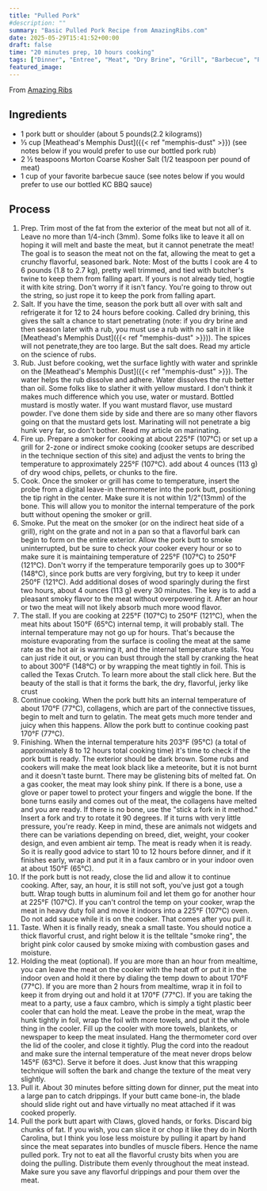 ```yaml
---
title: "Pulled Pork"
#description: ""
summary: "Basic Pulled Pork Recipe from AmazingRibs.com"
date: 2025-05-29T15:41:52+00:00
draft: false
time: "20 minutes prep, 10 hours cooking"
tags: ["Dinner", "Entree", "Meat", "Dry Brine", "Grill", "Barbecue", "Pork", "Smoking"]
featured_image: 
---
```


From [Amazing Ribs](https://amazingribs.com/tested-recipes/pork-recipes/perfect-pulled-pork-recipe/)

## Ingredients

- 1 pork butt or shoulder (about 5 pounds(2.2 kilograms))
- ⅓ cup [Meathead's Memphis Dust]({{< ref "memphis-dust" >}}) (see notes below if you would prefer to use our bottled pork rub)
- 2 ½ teaspoons Morton Coarse Kosher Salt (1/2 teaspoon per pound of meat)
- 1 cup of your favorite barbecue sauce (see notes below if you would prefer to use our bottled KC BBQ sauce)

## Process

1. Prep. Trim most of the fat from the exterior of the meat but not all of it. Leave no more than 1/4-inch (3mm). Some folks like to leave it all on hoping it will melt and baste the meat, but it cannot penetrate the meat! The goal is to season the meat not on the fat, allowing the meat to get a crunchy flavorful, seasoned bark. Note: Most of the butts I cook are 4 to 6 pounds (1.8 to 2.7 kg), pretty well trimmed, and tied with butcher's twine to keep them from falling apart. If yours is not already tied, hogtie it with kite string. Don't worry if it isn't fancy. You're going to throw out the string, so just rope it to keep the pork from falling apart.
1. Salt. If you have the time, season the pork butt all over with salt and refrigerate it for 12 to 24 hours before cooking. Called dry brining, this gives the salt a chance to start penetrating (note: if you dry brine and then season later with a rub, you must use a rub with no salt in it like [Meathead's Memphis Dust]({{< ref "memphis-dust" >}})). The spices will not penetrate,they are too large. But the salt does. Read my article on the science of rubs.
1. Rub. Just before cooking, wet the surface lightly with water and sprinkle on the [Meathead's Memphis Dust]({{< ref "memphis-dust" >}}). The water helps the rub dissolve and adhere. Water dissolves the rub better than oil. Some folks like to slather it with yellow mustard. I don't think it makes much difference which you use, water or mustard. Bottled mustard is mostly water. If you want mustard flavor, use mustard powder. I've done them side by side and there are so many other flavors going on that the mustard gets lost. Marinating will not penetrate a big hunk very far, so don't bother. Read my article on marinating.
1. Fire up. Prepare a smoker for cooking at about 225°F (107°C) or set up a grill for 2-zone or indirect smoke cooking (cooker setups are described in the technique section of this site) and adjust the vents to bring the temperature to approximately 225°F (107°C). add about 4 ounces (113 g) of dry wood chips, pellets, or chunks to the fire.
1. Cook. Once the smoker or grill has come to temperature, insert the probe from a digital leave-in thermometer into the pork butt, positioning the tip right in the center. Make sure it is not within 1/2"(13mm) of the bone. This will allow you to monitor the internal temperature of the pork butt without opening the smoker or grill.
1. Smoke. Put the meat on the smoker (or on the indirect heat side of a grill), right on the grate and not in a pan so that a flavorful bark can begin to form on the entire exterior. Allow the pork butt to smoke uninterrupted, but be sure to check your cooker every hour or so to make sure it is maintaining temperature of 225°F (107°C) to 250°F (121°C). Don't worry if the temperature temporarily goes up to 300°F (148°C), since pork butts are very forgiving, but try to keep it under 250°F (121°C). Add additional doses of wood sparingly during the first two hours, about 4 ounces (113 g) every 30 minutes. The key is to add a pleasant smoky flavor to the meat without overpowering it. After an hour or two the meat will not likely absorb much more wood flavor.
1. The stall. If you are cooking at 225°F (107°C) to 250°F (121°C), when the meat hits about 150°F (65°C) internal temp, it will probably stall. The internal temperature may not go up for hours. That's because the moisture evaporating from the surface is cooling the meat at the same rate as the hot air is warming it, and the internal temperature stalls. You can just ride it out, or you can bust through the stall by cranking the heat to about 300°F (148°C) or by wrapping the meat tightly in foil. This is called the Texas Crutch. To learn more about the stall click here. But the beauty of the stall is that it forms the bark, the dry, flavorful, jerky like crust
1. Continue cooking. When the pork butt hits an internal temperature of about 170°F (77°C), collagens, which are part of the connective tissues, begin to melt and turn to gelatin. The meat gets much more tender and juicy when this happens. Allow the pork butt to continue cooking past 170°F (77°C).
1. Finishing. When the internal temperature hits 203°F (95°C) (a total of approximately 8 to 12 hours total cooking time) it's time to check if the pork butt is ready. The exterior should be dark brown. Some rubs and cookers will make the meat look black like a meteorite, but it is not burnt and it doesn't taste burnt. There may be glistening bits of melted fat. On a gas cooker, the meat may look shiny pink. If there is a bone, use a glove or paper towel to protect your fingers and wiggle the bone. If the bone turns easily and comes out of the meat, the collagens have melted and you are ready. If there is no bone, use the "stick a fork in it method." Insert a fork and try to rotate it 90 degrees. If it turns with very little pressure, you're ready. Keep in mind, these are animals not widgets and there can be variations depending on breed, diet, weight, your cooker design, and even ambient air temp. The meat is ready when it is ready. So it is really good advice to start 10 to 12 hours before dinner, and if it finishes early, wrap it and put it in a faux cambro or in your indoor oven at about 150°F (65°C).
1. If the pork butt is not ready, close the lid and allow it to continue cooking. After, say, an hour, it is still not soft, you've just got a tough butt. Wrap tough butts in aluminum foil and let them go for another hour at 225°F (107°C). If you can't control the temp on your cooker, wrap the meat in heavy duty foil and move it indoors into a 225°F (107°C) oven. Do not add sauce while it is on the cooker. That comes after you pull it.
1. Taste. When it is finally ready, sneak a small taste. You should notice a thick flavorful crust, and right below it is the telltale "smoke ring", the bright pink color caused by smoke mixing with combustion gases and moisture.
1. Holding the meat (optional). If you are more than an hour from mealtime, you can leave the meat on the cooker with the heat off or put it in the indoor oven and hold it there by dialing the temp down to about 170°F (77°C). If you are more than 2 hours from mealtime, wrap it in foil to keep it from drying out and hold it at 170°F (77°C). If you are taking the meat to a party, use a faux cambro, which is simply a tight plastic beer cooler that can hold the meat. Leave the probe in the meat, wrap the hunk tightly in foil, wrap the foil with more towels, and put it the whole thing in the cooler. Fill up the cooler with more towels, blankets, or newspaper to keep the meat insulated. Hang the thermometer cord over the lid of the cooler, and close it tightly. Plug the cord into the readout and make sure the internal temperature of the meat never drops below 145°F (63°C). Serve it before it does. Just know that this wrapping technique will soften the bark and change the texture of the meat very slightly.
1. Pull it. About 30 minutes before sitting down for dinner, put the meat into a large pan to catch drippings. If your butt came bone-in, the blade should slide right out and have virtually no meat attached if it was cooked properly.
1. Pull the pork butt apart with Claws, gloved hands, or forks. Discard big chunks of fat. If you wish, you can slice it or chop it like they do in North Carolina, but I think you lose less moisture by pulling it apart by hand since the meat separates into bundles of muscle fibers. Hence the name pulled pork. Try not to eat all the flavorful crusty bits when you are doing the pulling. Distribute them evenly throughout the meat instead. Make sure you save any flavorful drippings and pour them over the meat.
